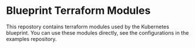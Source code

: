 Blueprint Terraform Modules
===========================

This repostory contains terraform modules used by the Kubernetes blueprint. 
You can use these modules directly, see the configurations in the examples
repository.
